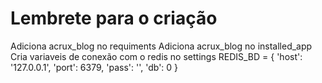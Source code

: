 # Lembrete para o criação

Adiciona acrux_blog no requiments
Adiciona acrux_blog no installed_app
Cria variaveis de conexão com o redis no settings
    REDIS_BD = {
        'host': '127.0.0.1',
        'port': 6379,
        'pass': '',
        'db': 0
    }
